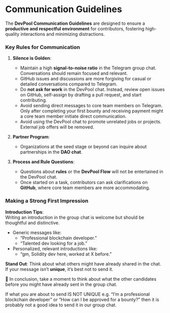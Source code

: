 # Communication Guidelines

The **DevPool Communication Guidelines** are designed to ensure a **productive and respectful environment** for contributors, fostering high-quality interactions and minimizing distractions.

### **Key Rules for Communication**

1.  **Silence is Golden**:

    * Maintain a high **signal-to-noise ratio** in the Telegram group chat. Conversations should remain focused and relevant.
    * GitHub issues and discussions are more forgiving for casual or detailed conversations compared to Telegram.
    * Do **not ask for work** in the DevPool chat. Instead, review open issues on GitHub, self-assign by drafting a pull request, and start contributing.
    * Avoid sending direct messages to core team members on Telegram. Only after completing your first bounty and receiving payment might a core team member initiate direct communication.
    * Avoid using the DevPool chat to promote unrelated jobs or projects. External job offers will be removed.


2.  &#x20;**Partner Program**:

    * Organizations at the seed stage or beyond can inquire about partnerships in the **DAO chat**.


3. **Process and Rule Questions**:
   * Questions about **rules** or the **DevPool Flow** will not be entertained in the DevPool chat.
   * Once started on a task, contributors can ask clarifications on **GitHub**, where core team members are more accommodating.

### **Making a Strong First Impression**

**Introduction Tips**:\
Writing an introduction in the group chat is welcome but should be thoughtful and distinctive.

* Generic messages like:
  * “Professional blockchain developer.”
  * “Talented dev looking for a job.”
* Personalized, relevant introductions like:
  * “gm, Solidity dev here, worked at X before.”

**Stand Out**: Think about what others might have already shared in the chat. If your message isn’t **unique**, it’s best not to send it.

🧠 In conclusion, take a moment to think about what the other candidates before you might have already sent in the group chat.

If what you are about to send IS NOT UNIQUE e.g. “I’m a professional blockchain developer” or “How can I be approved for a bounty?” then it is probably not a good idea to send it in our group chat.

